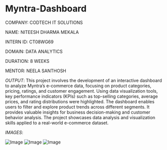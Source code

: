 # Myntra-Dashboard

COMPANY: CODTECH IT SOLUTIONS

NAME: NITEESH DHARMA MEKALA

INTERN ID: CT08WG69

DOMAIN: DATA ANALYTICS

DURATION: 8 WEEKS

MENTOR: NEELA SANTHOSH

*OUTPUT*:
        This project involves the development of an interactive dashboard to analyze Myntra’s e-commerce data, focusing on product categories, pricing, ratings, and customer engagement. Using data visualization tools, key performance indicators (KPIs) such as top-selling categories, average prices, and rating distributions were highlighted. The dashboard enables users to filter and explore product trends across different segments. It provides valuable insights for business decision-making and customer behavior analysis. The project showcases data analysis and visualization skills applied to a real-world e-commerce dataset.

*IMAGES*:

![Image](https://github.com/user-attachments/assets/4094f95b-a767-4ba2-9a59-ad176cf79d3b)
![Image](https://github.com/user-attachments/assets/aab28757-781a-4415-90b1-c7cc8a01ced9)
![Image](https://github.com/user-attachments/assets/8aecd0e9-66e3-40d8-bf00-38bc06ea613a)
